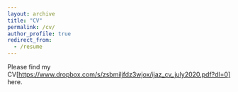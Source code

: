 ```yaml
---
layout: archive
title: "CV"
permalink: /cv/
author_profile: true
redirect_from:
  - /resume
---
```


Please find my CV[https://www.dropbox.com/s/zsbmiljfdz3wjox/ijaz_cv_july2020.pdf?dl=0] here.
